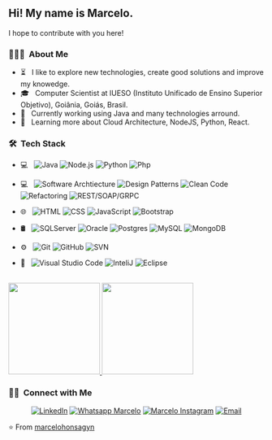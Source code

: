 <h2> Hi! My name is Marcelo.</h2>
<p>I hope to contribute with you here!</p>

<h3> 👨🏻‍💻 &nbsp;About Me </h3>

- ⏳ &nbsp; I like to explore new technologies, create good solutions and improve my knowedge.
- 🎓 &nbsp; Computer Scientist at IUESO (Instituto Unificado de Ensino Superior Objetivo), Goiânia, Goiás, Brasil.
- 💼 &nbsp; Currently working using Java and many technologies arround.
- 🌱 &nbsp; Learning more about Cloud Architecture, NodeJS, Python, React.

<h3> 🛠 &nbsp;Tech Stack</h3>

- 💻 &nbsp;
  ![Java](https://img.shields.io/badge/-Java-333333?style=flat&logo=java)
  ![Node.js](https://img.shields.io/badge/-Node.js-333333?style=flat&logo=node.js)
  ![Python](https://img.shields.io/badge/-Java-333333?style=flat&logo=python)
  ![Php](https://img.shields.io/badge/-Php-333333?style=flat&logo=php)
  
- 💻 &nbsp;
  ![Software Archtiecture](https://img.shields.io/badge/-Software%20Architecture-333333?style=flat&logo=software)
  ![Design Patterns](https://img.shields.io/badge/-Design%20Patterns-333333?style=flat&logo=design)
  ![Clean Code](https://img.shields.io/badge/-Clean%20Code-333333?style=flat&logo=cleancode)
  ![Refactoring](https://img.shields.io/badge/-Refactoring-333333?style=flat&logo=refactoring)
  ![REST/SOAP/GRPC](https://img.shields.io/badge/-Services-333333?style=flat&logo=services)
   
- 🌐 &nbsp;
  ![HTML](https://img.shields.io/badge/-HTML-333333?style=flat&logo=HTML)
  ![CSS](https://img.shields.io/badge/-CSS-333333?style=flat&logo=CSS3&logoColor=1572B6)
  ![JavaScript](https://img.shields.io/badge/-JavaScript-333333?style=flat&logo=javascript)
  ![Bootstrap](https://img.shields.io/badge/-Bootstrap-333333?style=flat&logo=bootstrap&logoColor=563D7C)
- 🛢 &nbsp;
  ![SQLServer](https://img.shields.io/badge/-SQL-333333?style=flat&logo=microsoft)
  ![Oracle](https://img.shields.io/badge/-Oracle-333333?style=flat&logo=oracle)
  ![Postgres](https://img.shields.io/badge/-Postgres-333333?style=flat&logo=postgres)
  ![MySQL](https://img.shields.io/badge/-MySQL-333333?style=flat&logo=mysql)
  ![MongoDB](https://img.shields.io/badge/-MongoDB-333333?style=flat&logo=mongodb)
- ⚙️ &nbsp;
  ![Git](https://img.shields.io/badge/-Git-333333?style=flat&logo=git)
  ![GitHub](https://img.shields.io/badge/-GitHub-333333?style=flat&logo=github)
  ![SVN](https://img.shields.io/badge/-SVN-333333?style=flat&logo=svn)
- 🔧 &nbsp;
  ![Visual Studio Code](https://img.shields.io/badge/-Visual%20Studio%20Code-333333?style=flat&logo=visual-studio-code&logoColor=007ACC)
  ![InteliJ](https://img.shields.io/badge/-InteliJ-333333?style=flat&logo=jetbrains&logoColor=007ACC)
  ![Eclipse](https://img.shields.io/badge/-Eclipse-333333?style=flat&logo=eclipse&logoColor=007ACC)


<br/>

<a href="https://github.com/marcelohonsagyn">
  <img height="180em" src="https://github-readme-stats.vercel.app/api?username=marcelohonsagyn&theme=buefy&show_icons=true" />
  <img height="180em" src="https://github-readme-stats.vercel.app/api/top-langs/?username=marcelohonsagyn&theme=buefy&layout=compact" />
</a>

<br/>

<h3> 🤝🏻 &nbsp;Connect with Me </h3>

<p align="center">
<a href="https://www.linkedin.com/in/chibuikenwachukwu/"><img alt="LinkedIn" src="https://img.shields.io/badge/LinkedIn-Chibuike%20Nwachukwu-blue?style=flat-square&logo=linkedin"></a>
<a href="https://wa.me/+5562999411105"><img alt="Whatsapp Marcelo" src="https://img.shields.io/badge/WhatsApp-blue?style=flat-square&logo=whatsapp"></a>
<a href="https://www.instagram.com/dios.santos/"><img alt="Marcelo Instagram" src="https://img.shields.io/badge/Instagram-blue?style=flat-square&logo=instagram""></a>     
<a href="mailto:marcelohonsa@gmail.com"><img alt="Email" src="https://img.shields.io/badge/Email-marcelohonsa@gmail.com-blue?style=flat-square&logo=gmail"></a>
</p>

⭐️ From [marcelohonsagyn](https://github.com/marcelohonsagyn)
